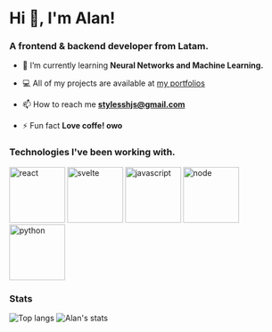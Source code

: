 <h1>Hi 👋, I'm Alan!</h1>
<h3>A frontend & backend developer from Latam.</h3>


- 🌱 I’m currently learning **Neural Networks and Machine Learning.**

- 💻 All of my projects are available at [my portfolios](https://stylessh.vercel.app)

- 📫 How to reach me **stylesshjs@gmail.com**

- ⚡ Fun fact **Love coffe! owo**


### Technologies I've been working with.
<!-- Banner -->
<p>
   <img src="https://media.giphy.com/media/eNAsjO55tPbgaor7ma/giphy.gif" width="100px" height="100px" alt="react" />
   <img src="https://media.giphy.com/media/Y1q8LF4Fc6DoQYC3fi/source.gif" width="100px" height="100px" alt="svelte" />
   <img src="https://media.giphy.com/media/ln7z2eWriiQAllfVcn/source.gif" width="100px" height="100px" alt="javascript" />
   <img src="https://media.giphy.com/media/kdFc8fubgS31b8DsVu/giphy.gif" width="100px" height="100px" alt="node" />
   <img src="https://media.giphy.com/media/LMt9638dO8dftAjtco/giphy.gif" width="100px" height="100px" alt="python" />
</p>

### Stats

<img src="https://github-readme-stats.vercel.app/api/top-langs/?username=stylessh&theme=dracula&layout=compact" alt="Top langs"/>
<img src="https://github-readme-stats.vercel.app/api?username=stylessh&show_icons=true&theme=dracula&hide_title=true&count_private=true" alt="Alan's stats"/>

